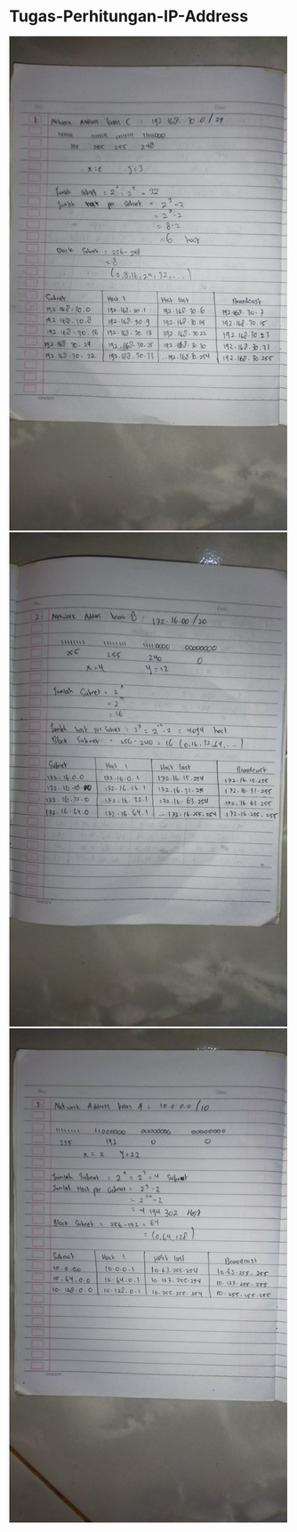 # Tugas-Perhitungan-IP-Address

<img  src="1.jpg" alt="cable"  width="500px"><img  src="2.jpg" alt="cable"  width="500px">
<img  src="3.jpg" alt="cable"  width="500px"> 

